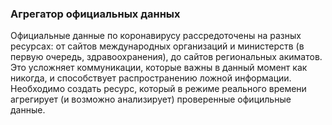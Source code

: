 ### Агрегатор официальных данных

Официальные данные по коронавирусу рассредоточены на разных ресурсах: от сайтов международных организаций и министерств (в первую очередь, здравоохранения), до сайтов региональных акиматов. Это усложняет коммуникации, которые важны в данный момент как никогда, и способствует распространению ложной информации. Необходимо создать ресурс, который в режиме реального времени агрегирует (и возможно анализирует) проверенные официльные данные.
